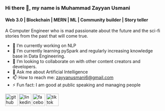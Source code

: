 ### Hi there 👋, my name is Muhammad Zayyan Usmani
#### Web 3.0 | Blockchain | MERN | ML | Community builder | Story teller
A Computer Engineer who is mad passionate about the future and the sci-fi stories from the past that will come true. 

- 🔭 I’m currently working on NLP 
- 🌱 I’m currently learning pySpark and regularly increasing knowledge base in Data Engineering.
- 👯 I’m looking to collaborate on with other content creators and developers. 
- 💬 Ask me about Artificial Intelligence 
- 📫 How to reach me: zayyanusmani6@gmail.com 
- ⚡ Fun fact: I am good at public speaking and managing people 


[<img src='https://cdn.jsdelivr.net/npm/simple-icons@3.0.1/icons/github.svg' alt='github' height='40'>](https://github.com/https://github.com/zayyanusmani)  [<img src='https://cdn.jsdelivr.net/npm/simple-icons@3.0.1/icons/linkedin.svg' alt='linkedin' height='40'>](https://www.linkedin.com/in/https://www.linkedin.com/in/zayyan-usmani-34275b1a6//)  [<img src='https://cdn.jsdelivr.net/npm/simple-icons@3.0.1/icons/facebook.svg' alt='facebook' height='40'>](https://www.facebook.com/https://www.facebook.com/zayyan.usmani)  [<img src='https://cdn.jsdelivr.net/npm/simple-icons@3.0.1/icons/tiktok.svg' alt='tiktok' height='40'>](https://www.tiktok.com/@zayyanonamission?is_from_webapp=1&sender_device=pc)  

